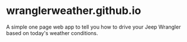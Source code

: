 # wranglerweather.github.io

A simple one page web app to tell you how to drive your Jeep Wrangler based on
today's weather conditions.
